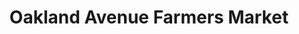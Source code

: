 ---
title: "Oakland Avenue Farmers Market"
url: /detroit/oakland-avenue-farmers-market/
shop: farm
---